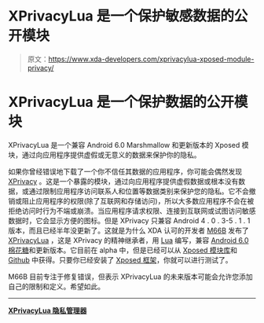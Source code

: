 # XPrivacyLua 是一个保护敏感数据的公开模块

> 原文：<https://www.xda-developers.com/xprivacylua-xposed-module-privacy/>

# XPrivacyLua 是一个保护数据的公开模块

XPrivacyLua 是一个兼容 Android 6.0 Marshmallow 和更新版本的 Xposed 模块，通过向应用程序提供虚假或无意义的数据来保护你的隐私。

如果你曾经错误地下载了一个你不信任其数据的应用程序，你可能会偶然发现 [XPrivacy](https://github.com/M66B/XPrivacy) 。这是一个暴露的模块，通过向应用程序提供虚假数据或根本没有数据，或通过限制应用程序访问联系人和位置等数据类别来保护您的隐私。它不会撤销或阻止应用程序的权限(除了互联网和存储访问)，所以大多数应用程序不会在被拒绝访问时行为不端或崩溃。当应用程序请求权限、连接到互联网或试图访问敏感数据时，它会显示方便的图标。但是 XPrivacy 只兼容 Android 4 . 0 . 3-5 . 1 . 1 版本，而且已经半年没更新了。这就是为什么 XDA 认可的开发者 [M66B](https://forum.xda-developers.com/member.php?u=2799345) 发布了 [XPrivacyLua](https://forum.xda-developers.com/xposed/modules/xprivacylua6-0-android-privacy-manager-t3730663) ，这是 XPrivacy 的精神继承者，用 [Lua](http://www.lua.org/) 编写，兼容 [Android 6.0 棉花糖](https://www.xda-developers.com/android-distribution-numbers-august-nougat/)和更新版本。它目前在 alpha 中，但是已经可以从 [Xposed 模块库](http://repo.xposed.info/module/eu.faircode.xlua)和 [Github](https://github.com/M66B/XPrivacyLua/blob/master/README.md) 中获得。只要你已经安装了 [Xposed 框架](https://forum.xda-developers.com/xposed)，你就可以进行测试了。

M66B 目前专注于修复错误，但表示 XPrivacyLua 的未来版本可能会允许您添加自己的限制和定义。希望如此。

* * *

[**XPrivacyLua 隐私管理器**](https://forum.xda-developers.com/xposed/modules/xprivacylua6-0-android-privacy-manager-t3730663)